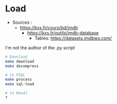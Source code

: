 # Load

- Sources :
    - https://kxs.fr/cours/bd/imdb
        - https://kxs.fr/outils/imdb-database
            - Tables: https://datasets.imdbws.com/

I'm not the author of the .py script

```bash
# Download
make download
make decompress

# to PSQL
make process
make sql-load

# to Neo4J
?
```
